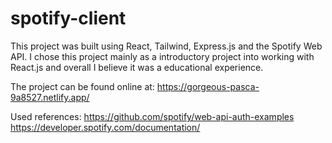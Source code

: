 # spotify-client

This project was built using React, Tailwind, Express.js and the Spotify Web API.
I chose this project mainly as a introductory project into working with React.js and overall I believe it was a educational experience.

The project can be found online at: https://gorgeous-pasca-9a8527.netlify.app/

Used references:
https://github.com/spotify/web-api-auth-examples
https://developer.spotify.com/documentation/

